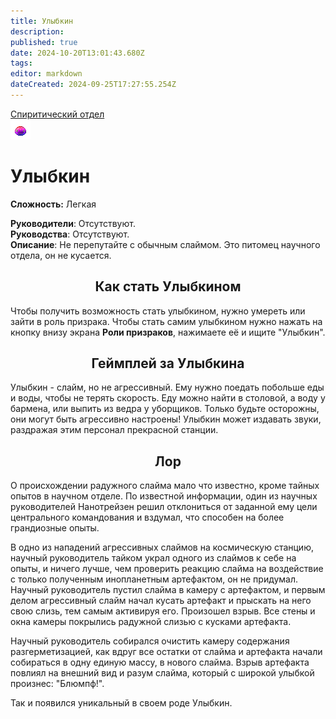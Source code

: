 ```yaml
---
title: Улыбкин
description: 
published: true
date: 2024-10-20T13:01:43.680Z
tags: 
editor: markdown
dateCreated: 2024-09-25T17:27:55.254Z
---
```


<div style="display: flex; justify-content: center;">
<div class="roles-passport sp">
  <div class="title sp"><a href="/roles/spiritualisticdepartment">Спиритический отдел</a></div>
  <div>
    <div><div><img src="/roles/baby-slime.gif"></div></div>
  <div><div>
    <h1>Улыбкин</h1>
    <p><strong>Сложность:</strong> Легкая</p>
    <b>Руководители</b>: Отсутствуют.<br>
    <b>Руководства</b>: Отсутствуют.<br>
    <b>Описание</b>: Не перепутайте с обычным слаймом. Это питомец научного отдела, он не кусается.
  </div></div>
  </div>
</div>
</div>
<h2><center>Как стать Улыбкином</center></h2>
<p>Чтобы получить возможность стать улыбкином, нужно умереть или зайти в роль <a href="/ru/roles/ghost" style="text-decoration: none;">призрака</a>. Чтобы стать самим улыбкином нужно нажать на кнопку внизу экрана <b><a href="/ru/roles/spiritualisticdepartment" style="text-decoration: none;">Роли призраков</a></b>, нажимаете её и ищите "Улыбкин".</p>
<h2><center>Геймплей за Улыбкина</center></h2>
<p>Улыбкин - слайм, но не агрессивный. Ему нужно поедать побольше еды и воды, чтобы не терять скорость. Еду можно найти в столовой, а воду у бармена, или выпить из ведра у уборщиков. Только будьте осторожны, они могут быть агрессивно настроены! Улыбкин может издавать звуки, раздражая этим персонал прекрасной станции.</p>
<h2><center>Лор</center></h2>
<p>О происхождении радужного слайма мало что известно, кроме тайных опытов в научном отделе. По известной информации, один из научных руководителей Нанотрейзен решил отклониться от заданной ему цели центрального командования и вздумал, что способен на более грандиозные опыты.</p>

<p>В одно из нападений агрессивных слаймов на космическую станцию, научный руководитель тайком украл одного из слаймов к себе на опыты, и ничего лучше, чем проверить реакцию слайма на воздействие с только полученным инопланетным артефактом, он не придумал. Научный руководитель пустил слайма в камеру с артефактом, и первым делом агрессивный слайм начал кусать артефакт и прыскать на него свою слизь, тем самым активируя его. Произошел взрыв. Все стены и окна камеры покрылись радужной слизью с кусками артефакта.</p>

<p>Научный руководитель собирался очистить камеру содержания разгерметизацией, как вдруг все остатки от слайма и артефакта начали собираться в одну единую массу, в нового слайма. Взрыв артефакта повлиял на внешний вид и разум слайма, который с широкой улыбкой произнес: "Блюмпф!".<p> Так и появился уникальный в своем роде Улыбкин.</p>



<div class="table"></div>
